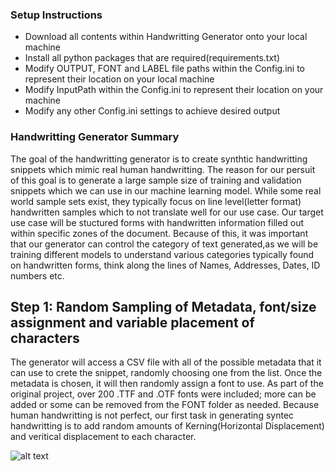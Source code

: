 ### Setup Instructions ###

* Download all contents within Handwritting Generator onto your local machine
* Install all python packages that are required(requirements.txt)
* Modify OUTPUT, FONT and LABEL file paths within the Config.ini to represent their location on your local machine
* Modify InputPath within the Config.ini to represent their location on your machine
* Modify any other Config.ini settings to achieve desired output


### Handwritting Generator Summary ###

The goal of the handwritting generator is to create synthtic handwritting snippets which mimic real human handwritting.
The reason for our persuit of this goal is to generate a large sample size of training and validation snippets which
we can use in our machine learning model. While some real world sample sets exist, they typically focus on line level(letter format)
handwritten samples which to not translate well for our use case. Our target use case will be stuctured forms with handwritten
information filled out within specific zones of the document. Because of this, it was important that our generator can control 
the category of text generated,as we will be training different models to understand various categories typically found on 
handwritten forms, think along the lines of Names, Addresses, Dates, ID numbers etc. 

## Step 1: Random Sampling of Metadata, font/size assignment and variable placement of characters

The generator will access a CSV file with all of the possible metadata that it can use to crete the snippet, randomly choosing
one from the list. Once the metadata is chosen, it will then randomly assign a font to use. As part of the original project, 
over 200 .TTF and .OTF fonts were included; more can be added or some can be removed from the FONT folder as needed. Because 
human handwritting is not perfect, our first task in generating syntec handwritting is to add random amounts of Kerning(Horizontal
Displacement) and veritical displacement to each character. 

![alt text]("https://github.com/joaopauloucf/HWRecognizer/blob/main/Supporting/Report_Step1.gif")



